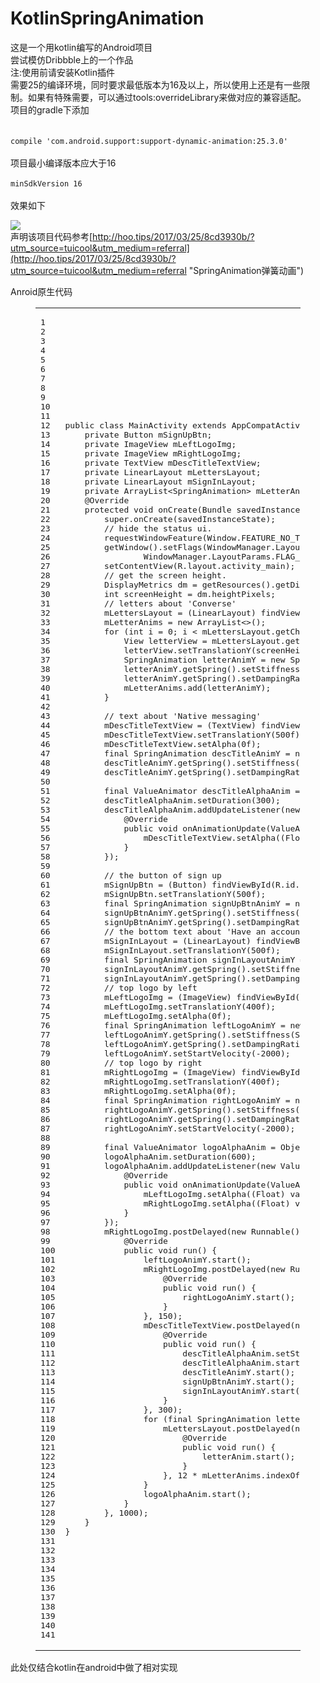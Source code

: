 # KotlinSpringAnimation
这是一个用kotlin编写的Android项目</br>
尝试模仿Dribbble上的一个作品</br>
注:使用前请安装Kotlin插件</br>
需要25的编译环境，同时要求最低版本为16及以上，所以使用上还是有一些限制。如果有特殊需要，可以通过tools:overrideLibrary来做对应的兼容适配。</br>
项目的gradle下添加</br>
</br>	
`compile 'com.android.support:support-dynamic-animation:25.3.0'`</br>
</br>
项目最小编译版本应大于16</br>
</br>
 `minSdkVersion 16`</br>
</br>
效果如下</br>

![](http://ww1.sinaimg.cn/large/6317db58ly1fdz09r6t7qg20m80gotk9.gif)</br>声明该项目代码参考[http://hoo.tips/2017/03/25/8cd3930b/?utm_source=tuicool&utm_medium=referral](http://hoo.tips/2017/03/25/8cd3930b/?utm_source=tuicool&utm_medium=referral "SpringAnimation弹簧动画")

Anroid原生代码</br>
<figure class="highlight java"><table><tbody><tr><td class="gutter"><pre><div class="line">1</div><div class="line">2</div><div class="line">3</div><div class="line">4</div><div class="line">5</div><div class="line">6</div><div class="line">7</div><div class="line">8</div><div class="line">9</div><div class="line">10</div><div class="line">11</div><div class="line">12</div><div class="line">13</div><div class="line">14</div><div class="line">15</div><div class="line">16</div><div class="line">17</div><div class="line">18</div><div class="line">19</div><div class="line">20</div><div class="line">21</div><div class="line">22</div><div class="line">23</div><div class="line">24</div><div class="line">25</div><div class="line">26</div><div class="line">27</div><div class="line">28</div><div class="line">29</div><div class="line">30</div><div class="line">31</div><div class="line">32</div><div class="line">33</div><div class="line">34</div><div class="line">35</div><div class="line">36</div><div class="line">37</div><div class="line">38</div><div class="line">39</div><div class="line">40</div><div class="line">41</div><div class="line">42</div><div class="line">43</div><div class="line">44</div><div class="line">45</div><div class="line">46</div><div class="line">47</div><div class="line">48</div><div class="line">49</div><div class="line">50</div><div class="line">51</div><div class="line">52</div><div class="line">53</div><div class="line">54</div><div class="line">55</div><div class="line">56</div><div class="line">57</div><div class="line">58</div><div class="line">59</div><div class="line">60</div><div class="line">61</div><div class="line">62</div><div class="line">63</div><div class="line">64</div><div class="line">65</div><div class="line">66</div><div class="line">67</div><div class="line">68</div><div class="line">69</div><div class="line">70</div><div class="line">71</div><div class="line">72</div><div class="line">73</div><div class="line">74</div><div class="line">75</div><div class="line">76</div><div class="line">77</div><div class="line">78</div><div class="line">79</div><div class="line">80</div><div class="line">81</div><div class="line">82</div><div class="line">83</div><div class="line">84</div><div class="line">85</div><div class="line">86</div><div class="line">87</div><div class="line">88</div><div class="line">89</div><div class="line">90</div><div class="line">91</div><div class="line">92</div><div class="line">93</div><div class="line">94</div><div class="line">95</div><div class="line">96</div><div class="line">97</div><div class="line">98</div><div class="line">99</div><div class="line">100</div><div class="line">101</div><div class="line">102</div><div class="line">103</div><div class="line">104</div><div class="line">105</div><div class="line">106</div><div class="line">107</div><div class="line">108</div><div class="line">109</div><div class="line">110</div><div class="line">111</div><div class="line">112</div><div class="line">113</div><div class="line">114</div><div class="line">115</div><div class="line">116</div><div class="line">117</div><div class="line">118</div><div class="line">119</div><div class="line">120</div><div class="line">121</div><div class="line">122</div><div class="line">123</div><div class="line">124</div><div class="line">125</div><div class="line">126</div><div class="line">127</div><div class="line">128</div><div class="line">129</div><div class="line">130</div><div class="line">131</div><div class="line">132</div><div class="line">133</div><div class="line">134</div><div class="line">135</div><div class="line">136</div><div class="line">137</div><div class="line">138</div><div class="line">139</div><div class="line">140</div><div class="line">141</div></pre></td><td class="code"><pre><div class="line"><span class="keyword">public</span> <span class="class"><span class="keyword">class</span> <span class="title">MainActivity</span> <span class="keyword">extends</span> <span class="title">AppCompatActivity</span> </span>{</div><div class="line"></div><div class="line">    <span class="keyword">private</span> Button mSignUpBtn;</div><div class="line"></div><div class="line">    <span class="keyword">private</span> ImageView mLeftLogoImg;</div><div class="line"></div><div class="line">    <span class="keyword">private</span> ImageView mRightLogoImg;</div><div class="line"></div><div class="line">    <span class="keyword">private</span> TextView mDescTitleTextView;</div><div class="line"></div><div class="line">    <span class="keyword">private</span> LinearLayout mLettersLayout;</div><div class="line"></div><div class="line">    <span class="keyword">private</span> LinearLayout mSignInLayout;</div><div class="line"></div><div class="line">    <span class="keyword">private</span> ArrayList&lt;SpringAnimation&gt; mLetterAnims;</div><div class="line"></div><div class="line">    <span class="meta">@Override</span></div><div class="line">    <span class="function"><span class="keyword">protected</span> <span class="keyword">void</span> <span class="title">onCreate</span><span class="params">(Bundle savedInstanceState)</span> </span>{</div><div class="line">        <span class="keyword">super</span>.onCreate(savedInstanceState);</div><div class="line"></div><div class="line">        <span class="comment">// hide the status ui.</span></div><div class="line">        requestWindowFeature(Window.FEATURE_NO_TITLE);</div><div class="line">        getWindow().setFlags(WindowManager.LayoutParams.FLAG_FULLSCREEN,</div><div class="line">                WindowManager.LayoutParams.FLAG_FULLSCREEN);</div><div class="line"></div><div class="line">        setContentView(R.layout.activity_main);</div><div class="line"></div><div class="line">        <span class="comment">// get the screen height.</span></div><div class="line">        DisplayMetrics dm = getResources().getDisplayMetrics();</div><div class="line">        <span class="keyword">int</span> screenHeight = dm.heightPixels;</div><div class="line"></div><div class="line">        <span class="comment">// letters about 'Converse'</span></div><div class="line">        mLettersLayout = (LinearLayout) findViewById(R.id.letter_layout);</div><div class="line"></div><div class="line">        mLetterAnims = <span class="keyword">new</span> ArrayList&lt;&gt;();</div><div class="line">        <span class="keyword">for</span> (<span class="keyword">int</span> i = <span class="number">0</span>; i &lt; mLettersLayout.getChildCount(); i++) {</div><div class="line">            View letterView = mLettersLayout.getChildAt(i);</div><div class="line">            letterView.setTranslationY(screenHeight);</div><div class="line">            SpringAnimation letterAnimY = <span class="keyword">new</span> SpringAnimation(letterView, SpringAnimation.TRANSLATION_Y, <span class="number">0</span>);</div><div class="line">            letterAnimY.getSpring().setStiffness(SpringForce.STIFFNESS_VERY_LOW);</div><div class="line">            letterAnimY.getSpring().setDampingRatio(SpringForce.DAMPING_RATIO_LOW_BOUNCY);</div><div class="line">            mLetterAnims.add(letterAnimY);</div><div class="line">        }</div><div class="line">        </div><div class="line">        <span class="comment">// text about 'Native messaging'</span></div><div class="line">        mDescTitleTextView = (TextView) findViewById(R.id.desc_title_textview);</div><div class="line">        mDescTitleTextView.setTranslationY(<span class="number">500f</span>);</div><div class="line">        mDescTitleTextView.setAlpha(<span class="number">0f</span>);</div><div class="line">        <span class="keyword">final</span> SpringAnimation descTitleAnimY = <span class="keyword">new</span> SpringAnimation(mDescTitleTextView, DynamicAnimation.TRANSLATION_Y, <span class="number">0</span>);</div><div class="line">        descTitleAnimY.getSpring().setStiffness(SpringForce.STIFFNESS_VERY_LOW);</div><div class="line">        descTitleAnimY.getSpring().setDampingRatio(SpringForce.DAMPING_RATIO_LOW_BOUNCY);</div><div class="line">        </div><div class="line">        <span class="keyword">final</span> ValueAnimator descTitleAlphaAnim = ObjectAnimator.ofFloat(<span class="number">0f</span>, <span class="number">1f</span>);</div><div class="line">        descTitleAlphaAnim.setDuration(<span class="number">300</span>);</div><div class="line">        descTitleAlphaAnim.addUpdateListener(<span class="keyword">new</span> ValueAnimator.AnimatorUpdateListener() {</div><div class="line">            <span class="meta">@Override</span></div><div class="line">            <span class="function"><span class="keyword">public</span> <span class="keyword">void</span> <span class="title">onAnimationUpdate</span><span class="params">(ValueAnimator valueAnimator)</span> </span>{</div><div class="line">                mDescTitleTextView.setAlpha((Float) valueAnimator.getAnimatedValue());</div><div class="line">            }</div><div class="line">        });</div><div class="line">        </div><div class="line">        <span class="comment">// the button of sign up</span></div><div class="line">        mSignUpBtn = (Button) findViewById(R.id.sign_up_btn);</div><div class="line">        mSignUpBtn.setTranslationY(<span class="number">500f</span>);</div><div class="line">        <span class="keyword">final</span> SpringAnimation signUpBtnAnimY = <span class="keyword">new</span> SpringAnimation(mSignUpBtn, SpringAnimation.TRANSLATION_Y, <span class="number">0</span>);</div><div class="line">        signUpBtnAnimY.getSpring().setStiffness(SpringForce.STIFFNESS_VERY_LOW);</div><div class="line">        signUpBtnAnimY.getSpring().setDampingRatio(SpringForce.DAMPING_RATIO_LOW_BOUNCY);</div><div class="line"></div><div class="line">        <span class="comment">// the bottom text about 'Have an account? sign in'</span></div><div class="line">        mSignInLayout = (LinearLayout) findViewById(R.id.signin_layout);</div><div class="line">        mSignInLayout.setTranslationY(<span class="number">500f</span>);</div><div class="line">        <span class="keyword">final</span> SpringAnimation signInLayoutAnimY = <span class="keyword">new</span> SpringAnimation(mSignInLayout, SpringAnimation.TRANSLATION_Y, <span class="number">0</span>);</div><div class="line">        signInLayoutAnimY.getSpring().setStiffness(SpringForce.STIFFNESS_VERY_LOW);</div><div class="line">        signInLayoutAnimY.getSpring().setDampingRatio(SpringForce.DAMPING_RATIO_LOW_BOUNCY);</div><div class="line"></div><div class="line"></div><div class="line">        <span class="comment">// top logo by left</span></div><div class="line">        mLeftLogoImg = (ImageView) findViewById(R.id.left_logo_imageview);</div><div class="line">        mLeftLogoImg.setTranslationY(<span class="number">400f</span>);</div><div class="line">        mLeftLogoImg.setAlpha(<span class="number">0f</span>);</div><div class="line">        <span class="keyword">final</span> SpringAnimation leftLogoAnimY = <span class="keyword">new</span> SpringAnimation(mLeftLogoImg, SpringAnimation.TRANSLATION_Y, <span class="number">0</span>);</div><div class="line">        leftLogoAnimY.getSpring().setStiffness(SpringForce.STIFFNESS_VERY_LOW);</div><div class="line">        leftLogoAnimY.getSpring().setDampingRatio(SpringForce.DAMPING_RATIO_LOW_BOUNCY);</div><div class="line">        leftLogoAnimY.setStartVelocity(-<span class="number">2000</span>);</div><div class="line"></div><div class="line">        <span class="comment">// top logo by right</span></div><div class="line">        mRightLogoImg = (ImageView) findViewById(R.id.right_logo_imageview);</div><div class="line">        mRightLogoImg.setTranslationY(<span class="number">400f</span>);</div><div class="line">        mRightLogoImg.setAlpha(<span class="number">0f</span>);</div><div class="line">        <span class="keyword">final</span> SpringAnimation rightLogoAnimY = <span class="keyword">new</span> SpringAnimation(mRightLogoImg, SpringAnimation.TRANSLATION_Y, <span class="number">0</span>);</div><div class="line">        rightLogoAnimY.getSpring().setStiffness(SpringForce.STIFFNESS_VERY_LOW);</div><div class="line">        rightLogoAnimY.getSpring().setDampingRatio(SpringForce.DAMPING_RATIO_LOW_BOUNCY);</div><div class="line">        rightLogoAnimY.setStartVelocity(-<span class="number">2000</span>);</div><div class="line">        </div><div class="line">        <span class="keyword">final</span> ValueAnimator logoAlphaAnim = ObjectAnimator.ofFloat(<span class="number">0f</span>, <span class="number">1f</span>);</div><div class="line">        logoAlphaAnim.setDuration(<span class="number">600</span>);</div><div class="line">        logoAlphaAnim.addUpdateListener(<span class="keyword">new</span> ValueAnimator.AnimatorUpdateListener() {</div><div class="line">            <span class="meta">@Override</span></div><div class="line">            <span class="function"><span class="keyword">public</span> <span class="keyword">void</span> <span class="title">onAnimationUpdate</span><span class="params">(ValueAnimator valueAnimator)</span> </span>{</div><div class="line">                mLeftLogoImg.setAlpha((Float) valueAnimator.getAnimatedValue());</div><div class="line">                mRightLogoImg.setAlpha((Float) valueAnimator.getAnimatedValue());</div><div class="line">            }</div><div class="line">        });</div><div class="line"></div><div class="line">        mRightLogoImg.postDelayed(<span class="keyword">new</span> Runnable() {</div><div class="line">            <span class="meta">@Override</span></div><div class="line">            <span class="function"><span class="keyword">public</span> <span class="keyword">void</span> <span class="title">run</span><span class="params">()</span> </span>{</div><div class="line">                leftLogoAnimY.start();</div><div class="line">                mRightLogoImg.postDelayed(<span class="keyword">new</span> Runnable() {</div><div class="line">                    <span class="meta">@Override</span></div><div class="line">                    <span class="function"><span class="keyword">public</span> <span class="keyword">void</span> <span class="title">run</span><span class="params">()</span> </span>{</div><div class="line">                        rightLogoAnimY.start();</div><div class="line">                    }</div><div class="line">                }, <span class="number">150</span>);</div><div class="line"></div><div class="line">                mDescTitleTextView.postDelayed(<span class="keyword">new</span> Runnable() {</div><div class="line">                    <span class="meta">@Override</span></div><div class="line">                    <span class="function"><span class="keyword">public</span> <span class="keyword">void</span> <span class="title">run</span><span class="params">()</span> </span>{</div><div class="line">                        descTitleAlphaAnim.setStartDelay(<span class="number">100</span>);</div><div class="line">                        descTitleAlphaAnim.start();</div><div class="line"></div><div class="line">                        descTitleAnimY.start();</div><div class="line">                        signUpBtnAnimY.start();</div><div class="line">                        signInLayoutAnimY.start();</div><div class="line">                    }</div><div class="line">                }, <span class="number">300</span>);</div><div class="line"></div><div class="line">                <span class="keyword">for</span> (<span class="keyword">final</span> SpringAnimation letterAnim : mLetterAnims) {</div><div class="line">                    mLettersLayout.postDelayed(<span class="keyword">new</span> Runnable() {</div><div class="line">                        <span class="meta">@Override</span></div><div class="line">                        <span class="function"><span class="keyword">public</span> <span class="keyword">void</span> <span class="title">run</span><span class="params">()</span> </span>{</div><div class="line">                            letterAnim.start();</div><div class="line">                        }</div><div class="line">                    }, <span class="number">12</span> * mLetterAnims.indexOf(letterAnim));</div><div class="line">                }</div><div class="line"></div><div class="line">                logoAlphaAnim.start();</div><div class="line">            }</div><div class="line">        }, <span class="number">1000</span>);</div><div class="line">    }</div><div class="line">}</div></pre></td></tr></tbody></table></figure>


此处仅结合kotlin在android中做了相对实现

